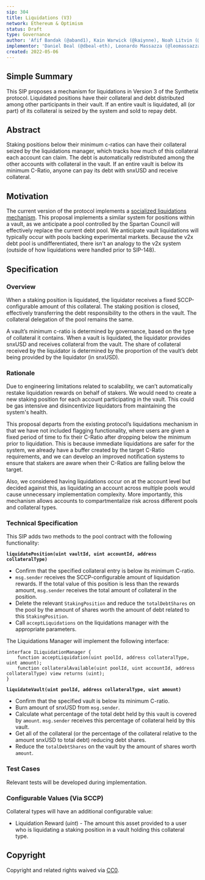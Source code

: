 ```yaml
---
sip: 304
title: Liquidations (V3)
network: Ethereum & Optimism
status: Draft
type: Governance
author: 'Afif Bandak (@aband1), Kain Warwick (@kaiynne), Noah Litvin (@noahlitvin)'
implementor: 'Daniel Beal (@dbeal-eth), Leonardo Massazza (@leomassazza), Alejandro Santander (@ajsantander)'
created: 2022-05-06
---
```


<!--You can leave these HTML comments in your merged SIP and delete the visible duplicate text guides, they will not appear and may be helpful to refer to if you edit it again. This is the suggested template for new SIPs. Note that an SIP number will be assigned by an editor. When opening a pull request to submit your SIP, please use an abbreviated title in the filename, `sip-draft_title_abbrev.md`. The title should be 44 characters or less.-->

## Simple Summary

<!--"If you can't explain it simply, you don't understand it well enough." Simply describe the outcome the proposed changes intends to achieve. This should be non-technical and accessible to a casual community member.-->

This SIP proposes a mechanism for liquidations in Version 3 of the Synthetix protocol. Liquidated positions have their collateral and debt distributed among other participants in their vault. If an entire vault is liquidated, all (or part) of its collateral is seized by the system and sold to repay debt.

## Abstract

<!--A short (~200 word) description of the proposed change, the abstract should clearly describe the proposed change. This is what *will* be done if the SIP is implemented, not *why* it should be done or *how* it will be done. If the SIP proposes deploying a new contract, write, "we propose to deploy a new contract that will do x".-->

Staking positions below their minimum c-ratios can have their collateral seized by the liquidations manager, which tracks how much of this collateral each account can claim. The debt is automatically redistributed among the other accounts with collateral in the vault. If an entire vault is below its minimum C-Ratio, anyone can pay its debt with snxUSD and receive collateral.

## Motivation

<!--This is the problem statement. This is the *why* of the SIP. It should clearly explain *why* the current state of the protocol is inadequate.  It is critical that you explain *why* the change is needed, if the SIP proposes changing how something is calculated, you must address *why* the current calculation is innaccurate or wrong. This is not the place to describe how the SIP will address the issue!-->

The current version of the protocol implements a [socialized liquidations mechanism](https://sips.synthetix.io/sips/sip-148/). This proposal implements a similar system for positions within a vault, as we anticipate a pool controlled by the Spartan Council will effectively replace the current debt pool. We anticipate vault liquidations will typically occur with pools backing experimental markets. Because the v2x debt pool is undifferentiated, there isn't an analogy to the v2x system (outside of how liquidations were handled prior to SIP-148).

## Specification

<!--The specification should describe the syntax and semantics of any new feature, there are five sections
1. Overview
2. Rationale
3. Technical Specification
4. Test Cases
5. Configurable Values
-->

### Overview

<!--This is a high level overview of *how* the SIP will solve the problem. The overview should clearly describe how the new feature will be implemented.-->

When a staking position is liquidated, the liquidator receives a fixed SCCP-configurable amount of this collateral. The staking position is closed, effectively transferring the debt responsibility to the others in the vault. The collateral delegation of the pool remains the same.

A vault’s minimum c-ratio is determined by governance, based on the type of collateral it contains. When a vault is liquidated, the liquidator provides snxUSD and receives collateral from the vault. The share of collateral received by the liquidator is determined by the proportion of the vault’s debt being provided by the liquidator (in snxUSD).

### Rationale

<!--This is where you explain the reasoning behind how you propose to solve the problem. Why did you propose to implement the change in this way, what were the considerations and trade-offs. The rationale fleshes out what motivated the design and why particular design decisions were made. It should describe alternate designs that were considered and related work. The rationale may also provide evidence of consensus within the community, and should discuss important objections or concerns raised during discussion.-->

Due to engineering limitations related to scalability, we can’t automatically restake liquidation rewards on behalf of stakers. We would need to create a new staking position for each account participating in the vault. This could be gas intensive and disincentivize liquidators from maintaining the system's health.

This proposal departs from the existing protocol’s liquidations mechanism in that we have not included flagging functionality, where users are given a fixed period of time to fix their C-Ratio after dropping below the minimum prior to liquidation. This is because immediate liquidations are safer for the system, we already have a buffer created by the target C-Ratio requirements, and we can develop an improved notification systems to ensure that stakers are aware when their C-Ratios are falling below the target.

Also, we considered having liquidations occur on at the account level but decided against this, as liquidating an account across multiple pools would cause unnecessary implementation complexity. More importantly, this mechanism allows accounts to compartmentalize risk across different pools and collateral types.

### Technical Specification

<!--The technical specification should outline the public API of the changes proposed. That is, changes to any of the interfaces Synthetix currently exposes or the creations of new ones.-->

This SIP adds two methods to the pool contract with the following functionality:

**`liquidatePosition(uint vaultId, uint accountId, address collateralType)`**

- Confirm that the specified collateral entry is below its minimum C-ratio.
- `msg.sender` receives the SCCP-configurable amount of liquidation rewards. If the total value of this position is less than the rewards amount, `msg.sender` receives the total amount of collateral in the position.
- Delete the relevant `StakingPosition` and reduce the `totalDebtShares` on the pool by the amount of shares worth the amount of debt related to this `StakingPosition`.
- Call `acceptLiquidations` on the liquidations manager with the appropriate parameters.

The Liquidations Manager will implement the following interface:

```solidity
interface ILiquidationManager {
	function acceptLiquidation(uint poolId, address collateralType, uint amount);
	function collateralAvailable(uint poolId, uint accountId, address collateralType) view returns (uint);
}
```

**`liquidateVault(uint poolId, address collateralType, uint amount)`**

- Confirm that the specified vault is below its minimum C-ratio.
- Burn amount of snxUSD from `msg.sender`.
- Calculate what percentage of the total debt held by this vault is covered by `amount`. `msg.sender` receives this percentage of collateral held by this vault.
- Get all of the collateral (or the percentage of the collateral relative to the amount snxUSD to total debt) reducing debt shares.
- Reduce the `totalDebtShares` on the vault by the amount of shares worth `amount`.

### Test Cases

<!--Test cases for an implementation are mandatory for SIPs but can be included with the implementation..-->

Relevant tests will be developed during implementation.

### Configurable Values (Via SCCP)

<!--Please list all values configurable via SCCP under this implementation.-->

Collateral types will have an additional configurable value:

- Liquidation Reward (_uint_) - The amount this asset provided to a user who is liquidating a staking position in a vault holding this collateral type.

## Copyright

Copyright and related rights waived via [CC0](https://creativecommons.org/publicdomain/zero/1.0/).
